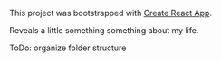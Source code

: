 This project was bootstrapped with [Create React App](https://github.com/facebookincubator/create-react-app).

Reveals a little something something about my life.

ToDo: organize folder structure